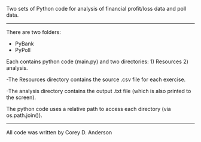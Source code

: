 Two sets of Python code for analysis of financial profit/loss data and poll data.

----

There are two folders:

* PyBank
* PyPoll

Each contains python code (main.py) and two directories: 
    1) Resources 
    2) analysis.

-The Resources directory contains the source .csv file for each exercise.

-The analysis directory contains the output .txt file (which is also printed to the   screen).

The python code uses a relative path to access each directory (via os.path.join()).

----

All code was written by Corey D. Anderson
